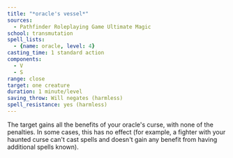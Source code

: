 ```yaml
---
title: "*oracle's vessel*"
sources:
  - Pathfinder Roleplaying Game Ultimate Magic
school: transmutation
spell_lists:
  - {name: oracle, level: 4}
casting_time: 1 standard action
components:
  - V
  - S
range: close
target: one creature
duration: 1 minute/level
saving_throw: Will negates (harmless)
spell_resistance: yes (harmless)
---
```


The target gains all the benefits of your oracle's curse, with none of the penalties. In some cases, this has no effect (for example, a fighter with your haunted curse can't cast spells and doesn't gain any benefit from having additional spells known).

